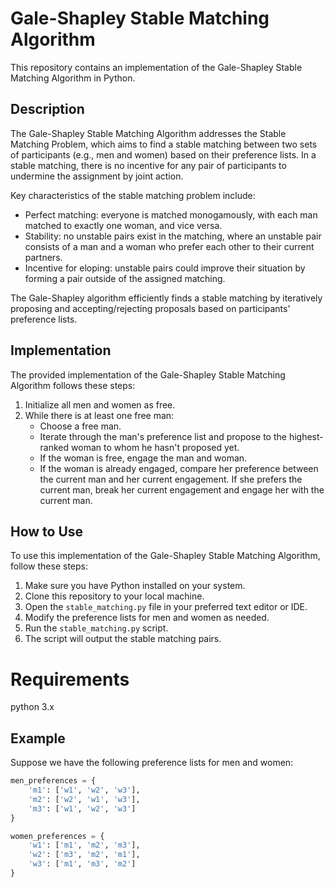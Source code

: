 # Gale-Shapley Stable Matching Algorithm

This repository contains an implementation of the Gale-Shapley Stable Matching Algorithm in Python.

## Description

The Gale-Shapley Stable Matching Algorithm addresses the Stable Matching Problem, which aims to find a stable matching between two sets of participants (e.g., men and women) based on their preference lists. In a stable matching, there is no incentive for any pair of participants to undermine the assignment by joint action.

Key characteristics of the stable matching problem include:
- Perfect matching: everyone is matched monogamously, with each man matched to exactly one woman, and vice versa.
- Stability: no unstable pairs exist in the matching, where an unstable pair consists of a man and a woman who prefer each other to their current partners.
- Incentive for eloping: unstable pairs could improve their situation by forming a pair outside of the assigned matching.

The Gale-Shapley algorithm efficiently finds a stable matching by iteratively proposing and accepting/rejecting proposals based on participants' preference lists.

## Implementation

The provided implementation of the Gale-Shapley Stable Matching Algorithm follows these steps:
1. Initialize all men and women as free.
2. While there is at least one free man:
   - Choose a free man.
   - Iterate through the man's preference list and propose to the highest-ranked woman to whom he hasn't proposed yet.
   - If the woman is free, engage the man and woman.
   - If the woman is already engaged, compare her preference between the current man and her current engagement. If she prefers the current man, break her current engagement and engage her with the current man.

## How to Use

To use this implementation of the Gale-Shapley Stable Matching Algorithm, follow these steps:
1. Make sure you have Python installed on your system.
2. Clone this repository to your local machine.
3. Open the `stable_matching.py` file in your preferred text editor or IDE.
4. Modify the preference lists for men and women as needed.
5. Run the `stable_matching.py` script.
6. The script will output the stable matching pairs.

# Requirements
python 3.x

## Example

Suppose we have the following preference lists for men and women:

```python
men_preferences = {
    'm1': ['w1', 'w2', 'w3'],
    'm2': ['w2', 'w1', 'w3'],
    'm3': ['w1', 'w2', 'w3']
}

women_preferences = {
    'w1': ['m1', 'm2', 'm3'],
    'w2': ['m3', 'm2', 'm1'],
    'w3': ['m1', 'm3', 'm2']
}




